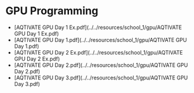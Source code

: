 # GPU Programming
- <span class="mono">[AQTIVATE GPU Day 1 Ex.pdf](../../resources/school_1/gpu/AQTIVATE GPU Day 1 Ex.pdf)</span>
- <span class="mono">[AQTIVATE GPU Day 1.pdf](../../resources/school_1/gpu/AQTIVATE GPU Day 1.pdf)</span>
- <span class="mono">[AQTIVATE GPU Day 2 Ex.pdf](../../resources/school_1/gpu/AQTIVATE GPU Day 2 Ex.pdf)</span>
- <span class="mono">[AQTIVATE GPU Day 2.pdf](../../resources/school_1/gpu/AQTIVATE GPU Day 2.pdf)</span>
- <span class="mono">[AQTIVATE GPU Day 3.pdf](../../resources/school_1/gpu/AQTIVATE GPU Day 3.pdf)</span>
